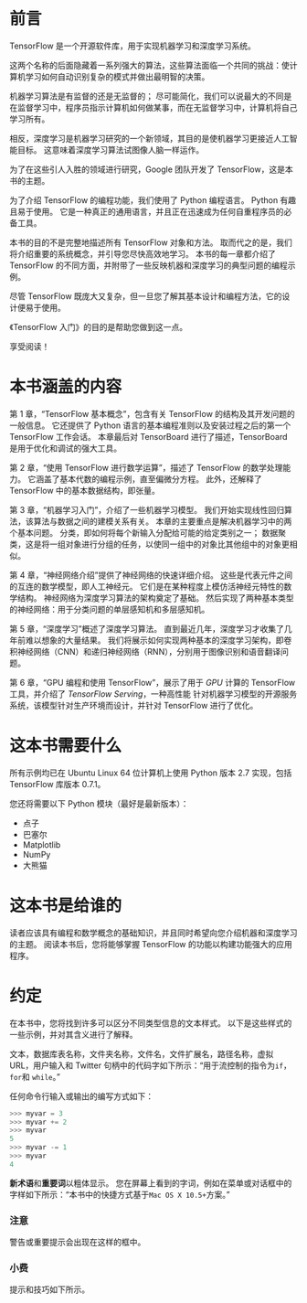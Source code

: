 # 前言

TensorFlow 是一个开源软件库，用于实现机器学习和深度学习系统。

这两个名称的后面隐藏着一系列强大的算法，这些算法面临一个共同的挑战：使计算机学习如何自动识别复杂的模式并做出最明智的决策。

机器学习算法是有监督的还是无监督的； 尽可能简化，我们可以说最大的不同是在监督学习中，程序员指示计算机如何做某事，而在无监督学习中，计算机将自己学习所有。

相反，深度学习是机器学习研究的一个新领域，其目的是使机器学习更接近人工智能目标。 这意味着深度学习算法试图像人脑一样运作。

为了在这些引人入胜的领域进行研究，Google 团队开发了 TensorFlow，这是本书的主题。

为了介绍 TensorFlow 的编程功能，我们使用了 Python 编程语言。 Python 有趣且易于使用。 它是一种真正的通用语言，并且正在迅速成为任何自重程序员的必备工具。

本书的目的不是完整地描述所有 TensorFlow 对象和方法。 取而代之的是，我们将介绍重要的系统概念，并引导您尽快高效地学习。 本书的每一章都介绍了 TensorFlow 的不同方面，并附带了一些反映机器和深度学习的典型问题的编程示例。

尽管 TensorFlow 既庞大又复杂，但一旦您了解其基本设计和编程方法，它的设计便易于使用。

《TensorFlow 入门》的目的是帮助您做到这一点。

享受阅读！

# 本书涵盖的内容

第 1 章，“TensorFlow 基本概念”，包含有关 TensorFlow 的结构及其开发问题的一般信息。 它还提供了 Python 语言的基本编程准则以及安装过程之后的第一个 TensorFlow 工作会话。 本章最后对 TensorBoard 进行了描述，TensorBoard 是用于优化和调试的强大工具。

第 2 章，“使用 TensorFlow 进行数学运算”，描述了 TensorFlow 的数学处理能力。 它涵盖了基本代数的编程示例，直至偏微分方程。 此外，还解释了 TensorFlow 中的基本数据结构，即张量。

第 3 章，“机器学习入门”，介绍了一些机器学习模型。 我们开始实现线性回归算法，该算法与数据之间的建模关系有关。 本章的主要重点是解决机器学习中的两个基本问题。 分类，即如何将每个新输入分配给可能的给定类别之一； 数据聚类，这是将一组对象进行分组的任务，以使同一组中的对象比其他组中的对象更相似。

第 4 章，“神经网络介绍”提供了神经网络的快速详细介绍。 这些是代表元件之间的互连的数学模型，即人工神经元。 它们是在某种程度上模仿活神经元特性的数学结构。 神经网络为深度学习算法的架构奠定了基础。 然后实现了两种基本类型的神经网络：用于分类问题的单层感知机和多层感知机。

第 5 章，“深度学习”概述了深度学习算法。 直到最近几年，深度学习才收集了几年前难以想象的大量结果。 我们将展示如何实现两种基本的深度学习架构，即卷积神经网络（CNN）和递归神经网络（RNN），分别用于图像识别和语音翻译问题。

第 6 章，“GPU 编程和使用 TensorFlow”，展示了用于 *GPU* 计算的 TensorFlow 工具，并介绍了 *TensorFlow Serving*，一种高性能 针对机器学习模型的开源服务系统，该模型针对生产环境而设计，并针对 TensorFlow 进行了优化。

# 这本书需要什么

所有示例均已在 Ubuntu Linux 64 位计算机上使用 Python 版本 2.7 实现，包括 TensorFlow 库版本 0.7.1。

您还将需要以下 Python 模块（最好是最新版本）：

*   点子
*   巴塞尔
*   Matplotlib
*   NumPy
*   大熊猫

# 这本书是给谁的

读者应该具有编程和数学概念的基础知识，并且同时希望向您介绍机器和深度学习的主题。 阅读本书后，您将能够掌握 TensorFlow 的功能以构建功能强大的应用程序。

# 约定

在本书中，您将找到许多可以区分不同类型信息的文本样式。 以下是这些样式的一些示例，并对其含义进行了解释。

文本，数据库表名称，文件夹名称，文件名，文件扩展名，路径名称，虚拟 URL，用户输入和 Twitter 句柄中的代码字如下所示：“用于流控制的指令为`if`，`for`和 `while`。”

任何命令行输入或输出的编写方式如下：

```py
>>> myvar = 3
>>> myvar += 2
>>> myvar
5
>>> myvar -= 1
>>> myvar
4

```

**新术语**和**重要词**以粗体显示。 您在屏幕上看到的字词，例如在菜单或对话框中的字样如下所示：“本书中的快捷方式基于`Mac OS X 10.5+`方案。”

### 注意

警告或重要提示会出现在这样的框中。

### 小费

提示和技巧如下所示。